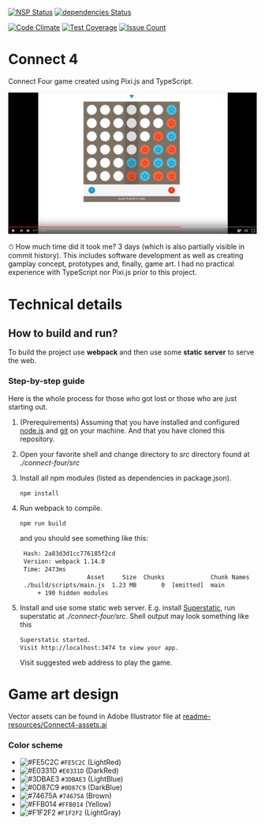 [![NSP Status](https://nodesecurity.io/orgs/mjelaska/projects/0c50fea3-e688-486d-b263-7bd89d01dda2/badge)](https://nodesecurity.io/orgs/mjelaska/projects/0c50fea3-e688-486d-b263-7bd89d01dda2)
[![dependencies Status](https://david-dm.org/MiroslavJelaska/connect-four/status.svg)](https://david-dm.org/MiroslavJelaska/connect-four)

[![Code Climate](https://codeclimate.com/github/MiroslavJelaska/connect-four/badges/gpa.svg)](https://codeclimate.com/github/MiroslavJelaska/connect-four)
[![Test Coverage](https://codeclimate.com/github/MiroslavJelaska/connect-four/badges/coverage.svg)](https://codeclimate.com/github/MiroslavJelaska/connect-four/coverage)
[![Issue Count](https://codeclimate.com/github/MiroslavJelaska/connect-four/badges/issue_count.svg)](https://codeclimate.com/github/MiroslavJelaska/connect-four)
# Connect 4
Connect Four game created using Pixi.js and TypeScript.

[![Preview of Connect 4 game (TypeScript & Pixi.js)](readme-resources/screenshot-youtube.png)](https://youtu.be/J5EsdSgt2G0 "Preview of Connect 4 game (TypeScript & Pixi.js)")

⏱ How much time did it took me? 3 days (which is also partially visible in commit history). This includes software development as well as creating gamplay concept, prototypes and, finally, game art. I had no practical experience with TypeScript nor Pixi.js prior to this project. 

# Technical details
## How to build and run?
To build the project use **webpack** and then use some **static server** to serve the web.

### Step-by-step guide
Here is the whole process for those who got lost or those who are just starting out.

1. (Prerequirements) Assuming that you have installed and configured [node.js](https://docs.npmjs.com/getting-started/installing-node) and [git](https://git-scm.com/) on your machine. And that you have cloned this repository.
2. Open your favorite shell and change directory to _src_ directory found at _./connect-four/src_
3. Install all npm modules (listed as dependencies in package.json).

   ```
   npm install
   ```
4. Run webpack to compile.

   ```
   npm run build
   ```
   
   and you should see something like this:
   
   ```
    Hash: 2a83d3d1cc776185f2cd
    Version: webpack 1.14.0
    Time: 2473ms
                      Asset     Size  Chunks             Chunk Names
    ./build/scripts/main.js  1.23 MB       0  [emitted]  main
        + 190 hidden modules
    ```
5. Install and use some static web server. E.g. install [Superstatic](https://github.com/firebase/superstatic), run superstatic at _./connect-four/src_. Shell output may look something like this
   
   ```
   Superstatic started.
   Visit http://localhost:3474 to view your app.
   ```
   
   Visit suggested web address to play the game.


# Game art design
Vector assets can be found in Adobe Illustrator file at  [readme-resources/Connect4-assets.ai](https://github.com/MiroslavJelaska/connect-four/blob/master/readme-resources/Connect4-assets.ai)

### Color scheme
* ![#FE5C2C](http://placehold.it/15/FE5C2C/000000?text=+) `#FE5C2C` (LightRed)
* ![#E0331D](http://placehold.it/15/E0331D/000000?text=+) `#E0331D` (DarkRed)
* ![#3DBAE3](http://placehold.it/15/3DBAE3/000000?text=+) `#3DBAE3` (LightBlue)
* ![#0D87C9](http://placehold.it/15/0D87C9/000000?text=+) `#0D87C9` (DarkBlue)
* ![#74675A](http://placehold.it/15/74675A/000000?text=+) `#74675A` (Brown)
* ![#FFB014](http://placehold.it/15/FFB014/000000?text=+) `#FFB014` (Yellow)
* ![#F1F2F2](http://placehold.it/15/F1F2F2/000000?text=+) `#F1F2F2` (LightGray)
